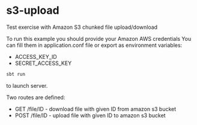 # s3-upload
Test exercise with Amazon S3 chunked file upload/download

To run this example you should provide your Amazon AWS credentials
You can fill them in application.conf file or export as environment variables:
* ACCESS_KEY_ID
* SECRET_ACCESS_KEY

```scala
sbt run
```
to launch server.

Two routes are defined:
* GET /file/ID - download file with given ID from amazon s3 bucket 
* POST /file/ID - upload file with given ID to amazon s3 bucket